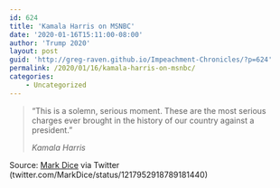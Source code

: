 ```yaml
---
id: 624
title: 'Kamala Harris on MSNBC'
date: '2020-01-16T15:11:00-08:00'
author: 'Trump 2020'
layout: post
guid: 'http://greg-raven.github.io/Impeachment-Chronicles/?p=624'
permalink: /2020/01/16/kamala-harris-on-msnbc/
categories:
    - Uncategorized
---
```


> “This is a solemn, serious moment. These are the most serious charges ever brought in the history of our country against a president.”
> 
> <cite>Kamala Harris</cite>

Source: [Mark Dice](https://markdice.creator-spring.com) via Twitter (twitter.com/MarkDice/status/1217952918789181440)